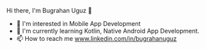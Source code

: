 Hi there, I'm Bugrahan Uguz  👋

- 👀 I'm interested in Mobile App Development
- 🌱 I'm currently learning Kotlin, Native Android App Development.
- 📫  How to reach me www.linkedin.com/in/bugrahanuguz
